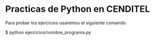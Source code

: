 # Practicas de Python en CENDITEL

Para probar los ejercicios usaremos el siguiente comando:

$ python ejercicios/nombre_programa.py
